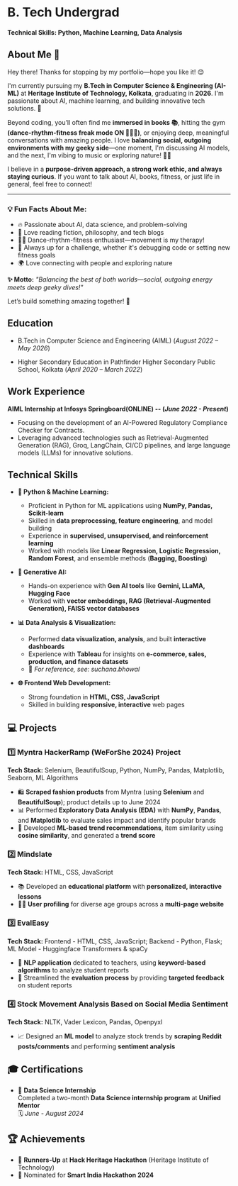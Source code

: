 # B. Tech Undergrad

#### Technical Skills: Python, Machine Learning, Data Analysis

## About Me 👋  

Hey there! Thanks for stopping by my portfolio—hope you like it! 😊  

I'm currently pursuing my **B.Tech in Computer Science & Engineering (AI-ML)** at **Heritage Institute of Technology, Kolkata**, graduating in **2026**. I'm passionate about AI, machine learning, and building innovative tech solutions. 🚀  

Beyond coding, you’ll often find me **immersed in books 📚**, hitting the gym **(dance-rhythm-fitness freak mode ON 🏋️‍♀️💃)**, or enjoying deep, meaningful conversations with amazing people. I love **balancing social, outgoing environments with my geeky side**—one moment, I'm discussing AI models, and the next, I'm vibing to music or exploring nature! 🌿✨  

I believe in a **purpose-driven approach, a strong work ethic, and always staying curious**. If you want to talk about AI, books, fitness, or just life in general, feel free to connect!  

---
### 💡 Fun Facts About Me:
- 🔥 Passionate about AI, data science, and problem-solving  
- 📖 Love reading fiction, philosophy, and tech blogs  
- 🏋️‍♀️ Dance-rhythm-fitness enthusiast—movement is my therapy!  
- 🎯 Always up for a challenge, whether it's debugging code or setting new fitness goals  
- 🌍 Love connecting with people and exploring nature  

**✨ Motto:** *"Balancing the best of both worlds—social, outgoing energy meets deep geeky dives!"*  

Let’s build something amazing together! 🚀  

## Education
- B.Tech in Computer Science and Engineering (AIML)
(_August 2022 – May 2026_)
							       		
- Higher Secondary Education in Pathfinder Higher Secondary Public School, Kolkata
(_April 2020 – March 2022_) 			        		

## Work Experience
**AIML Internship at Infosys Springboard(ONLINE) -- (_June 2022 - Present_)**
- Focusing on the development of an AI-Powered Regulatory Compliance Checker for Contracts.
- Leveraging advanced technologies such as Retrieval-Augmented Generation (RAG), Groq, LangChain, CI/CD pipelines, and large language models (LLMs) for innovative solutions.

##  Technical Skills  

- **🐍 Python & Machine Learning:**  
  - Proficient in Python for ML applications using **NumPy, Pandas, Scikit-learn**  
  - Skilled in **data preprocessing, feature engineering**, and model building  
  - Experience in **supervised, unsupervised, and reinforcement learning**  
  - Worked with models like **Linear Regression, Logistic Regression, Random Forest**, and ensemble methods (**Bagging, Boosting**)  

- **🤖 Generative AI:**  
  - Hands-on experience with **Gen AI tools** like **Gemini, LLaMA, Hugging Face**  
  - Worked with **vector embeddings, RAG (Retrieval-Augmented Generation), FAISS vector databases**  

- **📊 Data Analysis & Visualization:**  
  - Performed **data visualization, analysis**, and built **interactive dashboards**  
  - Experience with **Tableau** for insights on **e-commerce, sales, production, and finance datasets**  
  - 📌 *For reference, see: suchana.bhowal*  

- **🌐 Frontend Web Development:**  
  - Strong foundation in **HTML, CSS, JavaScript**  
  - Skilled in building **responsive, interactive** web pages  


## 💻 Projects  

### 1️⃣ **Myntra HackerRamp (WeForShe 2024) Project**  
**Tech Stack:** Selenium, BeautifulSoup, Python, NumPy, Pandas, Matplotlib, Seaborn, ML Algorithms  
- 🛍️ **Scraped fashion products** from Myntra (using **Selenium** and **BeautifulSoup**); product details up to June 2024  
- 📊 Performed **Exploratory Data Analysis (EDA)** with **NumPy**, **Pandas**, and **Matplotlib** to evaluate sales impact and identify popular brands  
- 🤖 Developed **ML-based trend recommendations**, item similarity using **cosine similarity**, and generated a **trend score**  

### 2️⃣ **Mindslate**  
**Tech Stack:** HTML, CSS, JavaScript  
- 📚 Developed an **educational platform** with **personalized, interactive lessons**  
- 👨‍🏫 **User profiling** for diverse age groups across a **multi-page website**  

### 3️⃣ **EvalEasy**  
**Tech Stack:** Frontend - HTML, CSS, JavaScript; Backend - Python, Flask; ML Model - Huggingface Transformers & spaCy  
- 📝 **NLP application** dedicated to teachers, using **keyword-based algorithms** to analyze student reports  
- 🎯 Streamlined the **evaluation process** by providing **targeted feedback** on student reports  

### 4️⃣ **Stock Movement Analysis Based on Social Media Sentiment**  
**Tech Stack:** NLTK, Vader Lexicon, Pandas, Openpyxl  
- 📈 Designed an **ML model** to analyze stock trends by **scraping Reddit posts/comments** and performing **sentiment analysis**  


## 🎓 Certifications  
- 📅 **Data Science Internship**  
  Completed a two-month **Data Science internship program** at **Unified Mentor**  
  🗓️ *June - August 2024*  

## 🏆 Achievements  
- 🥈 **Runners-Up** at **Hack Heritage Hackathon** (Heritage Institute of Technology)  
- 🏅 Nominated for **Smart India Hackathon 2024**  
